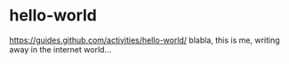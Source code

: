 # hello-world
https://guides.github.com/activities/hello-world/
blabla, this is me, writing away in the internet world...
